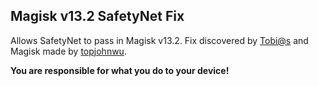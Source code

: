 ## Magisk v13.2 SafetyNet Fix
Allows SafetyNet to pass in Magisk v13.2. Fix discovered by [Tobi@s](https://forum.xda-developers.com/apps/magisk/safetynet-fix-pass-safetynet-2017-07-17-t3637801) and Magisk made by [topjohnwu](https://forum.xda-developers.com/apps/magisk).

**You are responsible for what you do to your device!**
